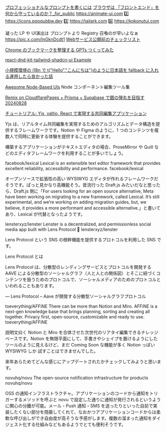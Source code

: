 []()
[]()
[]()
[]()
[]()
[]()
[]()
[プロフェッショナルなプロンプトを書くには](https://www.coursera.org/learn/google-start-writing-prompts-like-a-pro/home/module/1)
[ブラウザは 「フロントエンド」を何から守っているのか？_for_public](https://docs.google.com/presentation/d/1SRlqYR7m4a9JcN9GblnByeQP7Mmwwoe8zTlQQDhqMJc/edit?slide=id.g3859b96bdac_0_1435#slide=id.g3859b96bdac_0_1435)
 https://animate-ui.com
2️⃣ https://icons.pqoqubbw.dev
3️⃣ https://tailark.com
4️⃣ https://kokonutui.com

凝った LP や UI演出は プロンプトより Registry 召喚のが早いよなぁ https://pic.x.com/InGknDcdt1
[Webサービス公開前のチェックリスト](https://zenn.dev/catnose99/articles/547cbf57e5ad28)

[Chrome のブックマークを整理する GPTs つくってみた](https://zenn.dev/ap_com/articles/bookmark-management-with-gpts)

[react-dnd-kit-tailwind-shadcn-ui Example](https://github.com/Georgegriff/react-dnd-kit-tailwind-shadcn-ui?tab=readme-ov-file)

[小規模環境の i18n で t("Hello","こんにちは")のように日本語を fallback に入れる運用したら良かった話](https://zenn.dev/terrierscript/articles/2021-07-13-i18n)

[Awesome Node-Based UIs](https://github.com/xyflow/awesome-node-based-uis?tab=readme-ov-file)
Node コンポーネント編集ツール集

[Remix on CloudflarePages + Prisma + Supabase で銀の弾丸を目指す 20240828](https://zenn.dev/mizchi/articles/remix-cloudflare-pages-supabase)

[チュートリアル: Yjs, valtio, React で実現する共同編集アプリケーション](https://tech.route06.co.jp/entry/2024/07/03/154219)

Yjs は、リアルタイム共同編集を実現するためのアルゴリズムとデータ構造を提供するフレームワークです。Notion や Figma のように、1 つのコンテンツを複数人で同時に更新する体験を提供することができます。

構築するアプリケーションがテキストエディタの場合、ProseMirror や Quill などのエディタフレームワークを利用することが多いでしょう。

facebook/lexical
Lexical is an extensible text editor framework that provides excellent reliability, accessibility and performance.
facebook/lexical

オープンソースで拡張性の高い WYSIWYG エディタが作れるフレームワークだそうです。ぱっと見かなり高機能そう。昔流行った Draft.js みたいだなと思ったら、Draft.js 側に「For users looking for an open source alternative, Meta have been working on migrating to a new framework, called Lexical. It’s still experimental, and we’re working on adding migration guides, but, we believe, it provides a more performant and accessible alternative.」と書いてあり、Lexical が代替となったようです。

lensterxyz/lenster
Lenster is a decentralized, and permissionless social media app built with Lens Protocol 🌿
lensterxyz/lenster

Lens Protocol という SNS の根幹機能を提供するプロトコルを利用した SNS です。

Lens Protocol とは

Lens Protocol は、分散型のレンディングサービスとプロトコルを開発する AAVE による分散型のソーシャルグラフ（人と人との関係図）とそこに紐づくコンテンツを扱うためのプロトコルで、ソーシャルメディアのためのプロトコルといわれることもあります。

— Lens Protocol – Aave が開発する分散型ソーシャルグラフプロトコル

toeverything/AFFiNE
There can be more than Notion and Miro. AFFiNE is a next-gen knowledge base that brings planning, sorting and creating all together. Privacy first, open-source, customizable and ready to use.
toeverything/AFFiNE

説明文曰く Notion と Miro を合体させた次世代のリアタイ編集できるナレッジベースです。Notion を無限平面にして、手書きやシェイプを置けるようにしたツールのように見えるけど、まだ Coming Soon な機能が多く Notion っぽい WYSIWYG しか 試すことはできませんでした。

来年あらためてどんな感じにアップデートされたかチェックしてみようと思います。

novuhq/novu
The open-source notification infrastructure for products
novuhq/novu

OSS の通知インフラストラクチャ。アプリケーションのコードから通知をトリガーするメソッドを呼ぶと novu で設定した通りに通知が発行されるというように関心の分離が可能。メール・Push 通知・SMS を送ったりといった自前で実装したくない部分を隠蔽してくれて、なおかつアプリケーションコードからは柔軟な呼び出しができ自由度が高そうな予感がします。複数の溜まった通知をダイジェスト化する仕組みなどもあるようでとても便利そうです。
